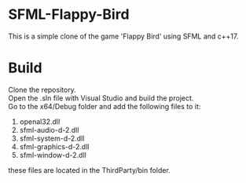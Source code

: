 # SFML-Flappy-Bird
This is a simple clone of the game 'Flappy Bird' using SFML and c++17.

# Build
Clone the repository.</br>
Open the .sln file with Visual Studio and build the project.</br>
Go to the x64/Debug folder and add the following files to it:
1.  openal32.dll
2.  sfml-audio-d-2.dll
3.  sfml-system-d-2.dll
4.  sfml-graphics-d-2.dll
5.  sfml-window-d-2.dll

these files are located in the ThirdParty/bin folder.

